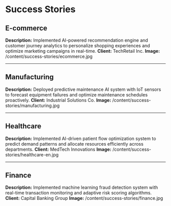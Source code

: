 # Success Stories

## E-commerce
**Description:** Implemented AI-powered recommendation engine and customer journey analytics to personalize shopping experiences and optimize marketing campaigns in real-time.
**Client:** TechRetail Inc.
**Image:** /content/success-stories/ecommerce.jpg

---

## Manufacturing
**Description:** Deployed predictive maintenance AI system with IoT sensors to forecast equipment failures and optimize maintenance schedules proactively.
**Client:** Industrial Solutions Co.
**Image:** /content/success-stories/manufacturing.jpg

---

## Healthcare
**Description:** Implemented AI-driven patient flow optimization system to predict demand patterns and allocate resources efficiently across departments.
**Client:** MedTech Innovations
**Image:** /content/success-stories/healthcare-en.jpg

---

## Finance
**Description:** Implemented machine learning fraud detection system with real-time transaction monitoring and adaptive risk scoring algorithms.
**Client:** Capital Banking Group
**Image:** /content/success-stories/finance.jpg
